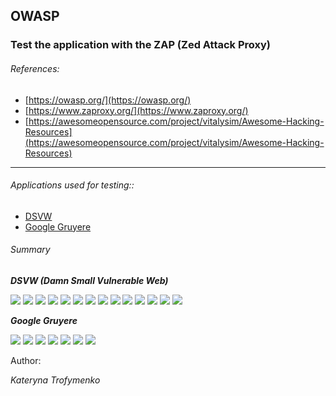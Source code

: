 ## OWASP

### Test the application with the ZAP (Zed Attack Proxy)


###### References: 

- [https://owasp.org/](https://owasp.org/)
- [https://www.zaproxy.org/](https://www.zaproxy.org/)
- [https://awesomeopensource.com/project/vitalysim/Awesome-Hacking-Resources](https://awesomeopensource.com/project/vitalysim/Awesome-Hacking-Resources)

---

###### Applications used for testing::

- [DSVW](https://github.com/stamparm/DSVW)
- [Google Gruyere](https://google-gruyere.appspot.com/645167248612222288372680408767444717299/)

###### Summary
***DSVW (Damn Small Vulnerable Web)***


![](./ds_1.jpg)
![](./ds_2.jpg)
![](./ds_3.jpg)
![](./ds_4.jpg)
![](./ds_5.jpg)
![](./ds_6.jpg)
![](./ds_7.jpg)
![](./ds_8.jpg)
![](./ds_9.jpg)
![](./ds_10.jpg)
![](./ds_11.jpg)
![](./ds_12.jpg)
![](./ds_13.jpg)
![](./ds_14.jpg)


***Google Gruyere***

![](./reports/gg_1.jpg)
![](./reports/gg_2.jpg)
![](./gg_3.jpg)
![](./gg_4.jpg)
![](./gg_5.jpg)
![](./gg_6.jpg)
![](./gg_7.jpg)



Author:

_Kateryna Trofymenko_